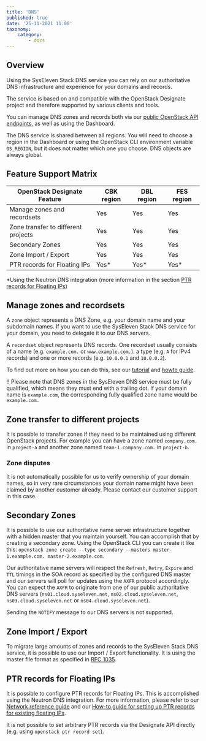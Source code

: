 ```yaml
---
title: 'DNS'
published: true
date: '25-11-2021 11:00'
taxonomy:
    category:
        - docs
---
```


## Overview

Using the SysEleven Stack DNS service you can rely on our authoritative DNS infrastructure and experience for your domains and records.

The service is based on and compatible with the OpenStack Designate project and therefore supported by various clients and tools.

You can manage DNS zones and records both via our [public OpenStack API endpoints](../../02.Tutorials/02.api-access/docs.en.md), as well as using the Dashboard.

The DNS service is shared between all regions. You will need to choose a region in the Dashboard or using the OpenStack CLI environment variable `OS_REGION`, but it does not matter which one you choose. DNS objects are always global.

## Feature Support Matrix

| OpenStack Designate Feature             | CBK region | DBL region | FES region
| ----------------------------------------|------------|------------|-----------
| Manage zones and recordsets             | Yes        | Yes        | Yes
| Zone transfer to different projects     | Yes        | Yes        | Yes
| Secondary Zones                         | Yes        | Yes        | Yes
| Zone Import / Export                    | Yes        | Yes        | Yes
| PTR records for Floating IPs            | Yes\*      | Yes\*      | Yes\*

\*Using the Neutron DNS integration (more information in the section <a href="#ptr-records-for-floating-ips">PTR records for Floating IPs</a>)

## Manage zones and recordsets

A `zone` object represents a DNS Zone, e.g. your domain name and your subdomain names. If you want to use the SysEleven Stack DNS service for your domain, you need to delegate it to our DNS servers.

A `recordset` object represents DNS records. One recordset usually consists of a name (e.g. `example.com.` or `www.example.com.`). a type (e.g. `A` for IPv4 records) and one or more records (e.g. `10.0.0.1` and `10.0.0.2`).

To find out more on how you can do this, see our [tutorial](../../02.Tutorials/09.dnsaas/docs.en.md) and [howto guide](../../03.Howtos/09.dnsaas/docs.en.md).

!! Please note that DNS zones in the SysEleven DNS service must be fully qualified, which means they must end with a trailing dot. If your domain name is `example.com`, the corresponding fully qualified zone name would be `example.com.`

## Zone transfer to different projects

It is possible to transfer zones if they need to be maintained using different OpenStack projects. For example you can have a zone named `company.com.` in `project-a` and another zone named `team-1.company.com.` in `project-b`.

### Zone disputes

It is not automatically possible for us to verify ownership of your domain names, so in very rare circumstances your domain name might have been claimed by another customer already. Please contact our customer support in this case.

## Secondary Zones

It is possible to use our authoritative name server infrastructure together with a hidden master that you maintain yourself. You can accomplish that by creating a secondary zone. Using the OpenStack CLI you can create it like this: `openstack zone create --type secondary --masters master-1.example.com. master-2.example.com`.

Our authoritative name servers will respect the `Refresh`, `Retry`, `Expire` and `TTL` timings in the SOA record as specified by the configured DNS master and our servers will poll for updates using the `AXFR` protocol accordingly. You can expect the `AXFR` to originate from one of our public authoritative DNS servers (`ns01.cloud.syseleven.net`, `ns02.cloud.syseleven.net`, `ns03.cloud.syseleven.net` or `ns04.cloud.syseleven.net`).

Sending the `NOTIFY` message to our DNS servers is not supported.

## Zone Import / Export

To migrate large amounts of zones and records to the SysEleven Stack DNS service, it is possible to use our Import / Export functionality. It is using the master file format as specified in [RFC 1035](https://datatracker.ietf.org/doc/html/rfc1035).

## PTR records for Floating IPs

It is possible to configure PTR records for Floating IPs. This is accomplished using the Neutron DNS integration. For more information, please refer to our [Network reference guide](../08.network/docs.en.md) and our [How-to guide for setting up PTR records for existing floating IPs](../../03.Howtos/14.add-ptr-records/docs.en.md).

It is not possible to set arbitrary PTR records via the Designate API directly (e.g. using `openstack ptr record set`).
